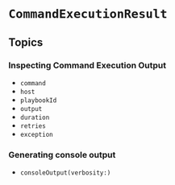 # ``CommandExecutionResult``

## Topics

### Inspecting Command Execution Output

- ``command``
- ``host``
- ``playbookId``
- ``output``
- ``duration``
- ``retries``
- ``exception``

### Generating console output

- ``consoleOutput(verbosity:)``
